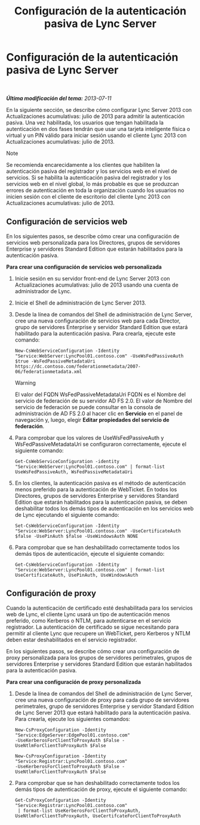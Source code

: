 ﻿---
title: Configuración de la autenticación pasiva de Lync Server
TOCTitle: Configuración de la autenticación pasiva de Lync Server
ms:assetid: 9a904b8d-9fce-4abf-be73-5c8e48cfb53a
ms:mtpsurl: https://technet.microsoft.com/es-es/library/Dn308569(v=OCS.15)
ms:contentKeyID: 56271325
ms.date: 01/07/2017
mtps_version: v=OCS.15
ms.translationtype: HT
---

# Configuración de la autenticación pasiva de Lync Server

 

_**Última modificación del tema:** 2013-07-11_

En la siguiente sección, se describe cómo configurar Lync Server 2013 con Actualizaciones acumulativas: julio de 2013 para admitir la autenticación pasiva. Una vez habilitada, los usuarios que tengan habilitada la autenticación en dos fases tendrán que usar una tarjeta inteligente física o virtual y un PIN válido para iniciar sesión usando el cliente Lync 2013 con Actualizaciones acumulativas: julio de 2013.


> [!NOTE]
> Se recomienda encarecidamente a los clientes que habiliten la autenticación pasiva del registrador y los servicios web en el nivel de servicios. Si se habilita la autenticación pasiva del registrador y los servicios web en el nivel global, lo más probable es que se produzcan errores de autenticación en toda la organización cuando los usuarios no inicien sesión con el cliente de escritorio del cliente Lync 2013 con Actualizaciones acumulativas: julio de 2013.



## Configuración de servicios web

En los siguientes pasos, se describe cómo crear una configuración de servicios web personalizada para los Directores, grupos de servidores Enterprise y servidores Standard Edition que estarán habilitados para la autenticación pasiva.

**Para crear una configuración de servicios web personalizada**

1.  Inicie sesión en su servidor front-end de Lync Server 2013 con Actualizaciones acumulativas: julio de 2013 usando una cuenta de administrador de Lync.

2.  Inicie el Shell de administración de Lync Server 2013.

3.  Desde la línea de comandos del Shell de administración de Lync Server, cree una nueva configuración de servicios web para cada Director, grupo de servidores Enterprise y servidor Standard Edition que estará habilitado para la autenticación pasiva. Para crearla, ejecute este comando:
    
        New-CsWebServiceConfiguration -Identity "Service:WebServer:LyncPool01.contoso.com" -UseWsFedPassiveAuth $true -WsFedPassiveMetadataUri https://dc.contoso.com/federationmetadata/2007-06/federationmetadata.xml
    
    > [!WARNING]  
    > El valor del FQDN WsFedPassiveMetadataUri FQDN es el Nombre del servicio de federación de su servidor AD FS 2.0. El valor de Nombre del servicio de federación se puede consultar en la consola de administración de AD FS 2.0 al hacer clic en <strong>Servicio</strong> en el panel de navegación y, luego, elegir <strong>Editar propiedades del servicio de federación</strong>.
    


4.  Para comprobar que los valores de UseWsFedPassiveAuth y WsFedPassiveMetadataUri se configuraron correctamente, ejecute el siguiente comando:
    
        Get-CsWebServiceConfiguration -identity "Service:WebServer:LyncPool01.contoso.com" | format-list UseWsFedPassiveAuth, WsFedPassiveMetadataUri

5.  En los clientes, la autenticación pasiva es el método de autenticación menos preferido para la autenticación de WebTicket. En todos los Directores, grupos de servidores Enterprise y servidores Standard Edition que estarán habilitados para la autenticación pasiva, se deben deshabilitar todos los demás tipos de autenticación en los servicios web de Lync ejecutando el siguiente comando:
    
        Set-CsWebServiceConfiguration -Identity "Service:WebServer:LyncPool01.contoso.com" -UseCertificateAuth $false -UsePinAuth $false -UseWindowsAuth NONE

6.  Para comprobar que se han deshabilitado correctamente todos los demás tipos de autenticación, ejecute el siguiente comando:
    
        Get-CsWebServiceConfiguration -Identity "Service:WebServer:LyncPool01.contoso.com" | format-list UseCertificateAuth, UsePinAuth, UseWindowsAuth

## Configuración de proxy

Cuando la autenticación de certificado esté deshabilitada para los servicios web de Lync, el cliente Lync usará un tipo de autenticación menos preferido, como Kerberos o NTLM, para autenticarse en el servicio registrador. La autenticación de certificado se sigue necesitando para permitir al cliente Lync que recupere un WebTicket, pero Kerberos y NTLM deben estar deshabilitados en el servicio registrador.

En los siguientes pasos, se describe cómo crear una configuración de proxy personalizada para los grupos de servidores perimetrales, grupos de servidores Enterprise y servidores Standard Edition que estarán habilitados para la autenticación pasiva.

**Para crear una configuración de proxy personalizada**

1.  Desde la línea de comandos del Shell de administración de Lync Server, cree una nueva configuración de proxy para cada grupo de servidores perimetrales, grupo de servidores Enterprise y servidor Standard Edition de Lync Server 2013 que estará habilitado para la autenticación pasiva. Para crearla, ejecute los siguientes comandos:
    
    ```
    New-CsProxyConfiguration -Identity "Service:EdgeServer:EdgePool01.contoso.com" 
    -UseKerberosForClientToProxyAuth $False -UseNtlmForClientToProxyAuth $False
    ```
    ```
    New-CsProxyConfiguration -Identity "Service:Registrar:LyncPool01.contoso.com" 
    -UseKerberosForClientToProxyAuth $False -UseNtlmForClientToProxyAuth $False
    ```

2.  Para comprobar que se han deshabilitado correctamente todos los demás tipos de autenticación de proxy, ejecute el siguiente comando:
    
        Get-CsProxyConfiguration -Identity "Service:Registrar:LyncPool01.contoso.com"
         | format-list UseKerberosForClientToProxyAuth, UseNtlmForClientToProxyAuth, UseCertifcateForClientToProxyAuth

